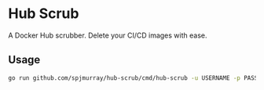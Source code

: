 # Hub Scrub

A Docker Hub scrubber.
Delete your CI/CD images with ease.

## Usage

```bash
go run github.com/spjmurray/hub-scrub/cmd/hub-scrub -u USERNAME -p PASSWORD -i IMAGE -t THRESHOLD
```
